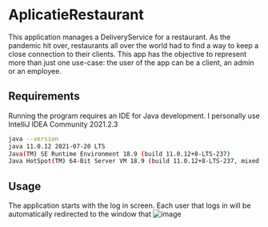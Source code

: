 # AplicatieRestaurant

This application manages a DeliveryService for a restaurant. As the pandemic hit over, restaurants all over the world had to find a way to keep a close connection to their clients. This app has the objective to represent more than just one use-case: the user of the app can be a client, an admin or an employee.

## Requirements

Running the program requires an IDE for Java development.
I personally use IntelliJ IDEA Community 2021.2.3

```bash
java --version
java 11.0.12 2021-07-20 LTS
Java(TM) SE Runtime Environment 18.9 (build 11.0.12+8-LTS-237)
Java HotSpot(TM) 64-Bit Server VM 18.9 (build 11.0.12+8-LTS-237, mixed mode)
```

## Usage
The application starts with the log in screen. Each user that logs in will be automatically redirected to the window that 
![image](https://user-images.githubusercontent.com/69772634/205098908-33ba17a6-34b3-45fe-a5f2-91fefdaba313.png)
